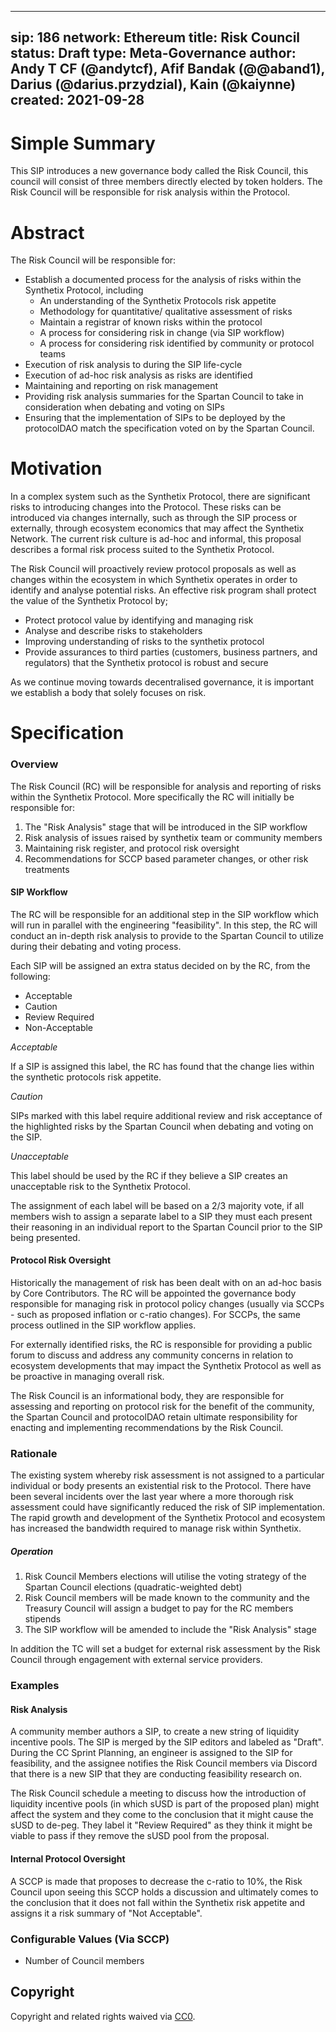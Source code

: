 
---
sip: 186
network: Ethereum
title: Risk Council
status: Draft
type: Meta-Governance
author: Andy T CF (@andytcf), Afif Bandak (@@aband1), Darius (@darius.przydzial), Kain (@kaiynne)
created: 2021-09-28
---

# Simple Summary

<!--"If you can't explain it simply, you don't understand it well enough." Simply describe the outcome the proposed changes intends to achieve. This should be non-technical and accessible to a casual community member.-->

This SIP introduces a new governance body called the Risk Council, this council will consist of three members directly elected by token holders. The Risk Council will be responsible for risk analysis within the Protocol.

# Abstract

<!--A short (~200 word) description of the proposed change, the abstract should clearly describe the proposed change. This is what *will* be done if the SIP is implemented, not *why* it should be done or *how* it will be done. If the SIP proposes deploying a new contract, write, "we propose to deploy a new contract that will do x".-->

The Risk Council will be responsible for:

- Establish a documented process for the analysis of risks within the Synthetix Protocol, including
    - An understanding of the Synthetix Protocols risk appetite
    - Methodology for quantitative/ qualitative assessment of risks
    - Maintain a registrar of known risks within the protocol
    - A process for considering risk in change (via SIP workflow)
    - A process for considering risk identified by community or protocol teams
- Execution of risk analysis to during the SIP life-cycle
- Execution of ad-hoc risk analysis as risks are identified
- Maintaining and reporting on risk management
- Providing risk analysis summaries for the Spartan Council to take in consideration when debating and voting on SIPs
- Ensuring that the implementation of SIPs to be deployed by the protocolDAO match the specification voted on by the Spartan Council.


# Motivation

<!--This is the problem statement. This is the *why* of the SIP. It should clearly explain *why* the current state of the protocol is inadequate.  It is critical that you explain *why* the change is needed, if the SIP proposes changing how something is calculated, you must address *why* the current calculation is inaccurate or wrong. This is not the place to describe how the SIP will address the issue!-->

In a complex system such as the Synthetix Protocol, there are significant risks to introducing changes into the Protocol. These risks can be introduced via changes internally, such as through the SIP process or externally, through ecosystem economics that may affect the Synthetix Network. The  current risk culture is ad-hoc and informal, this proposal describes a formal risk process suited to the Synthetix Protocol.

The Risk Council will proactively review protocol proposals as well as changes within the ecosystem in which Synthetix operates in order to identify and analyse potential risks. An effective risk program shall protect the value of the Synthetix Protocol by;
- Protect protocol value by identifying and managing risk  
- Analyse and describe risks to stakeholders 
- Improving understanding of risks to the synthetix protocol 
- Provide assurances to third parties (customers, business partners, and regulators) that the Synthetix protocol is robust and secure
    
As we continue moving towards decentralised governance, it is important we establish a body that solely focuses on risk.

# Specification

<!--The specification should describe the syntax and semantics of any new feature, there are five sections
1. Overview
2. Rationale
3. Technical Specification
4. Test Cases
5. Configurable Values
-->

### Overview

<!--This is a high level overview of *how* the SIP will solve the problem. The overview should clearly describe how the new feature will be implemented.-->

The Risk Council (RC) will be responsible for analysis and reporting of risks within the Synthetix Protocol. More specifically the RC will initially be responsible for:

1.  The "Risk Analysis" stage that will be introduced in the SIP workflow
2.  Risk analysis of issues raised by synthetix team or community members
3.  Maintaining risk register, and protocol risk oversight
4.  Recommendations for SCCP based parameter changes, or other risk treatments

#### SIP Workflow

The RC will be responsible for an additional step in the SIP workflow which will run in parallel with the engineering "feasibility". In this step, the RC will conduct an in-depth risk analysis to provide to the Spartan Council to utilize during their debating and voting process.

Each SIP will be assigned an extra status decided on by the RC, from the following:

- Acceptable
- Caution
- Review Required
- Non-Acceptable

_Acceptable_

If a SIP is assigned this label, the RC has found that the change lies within the synthetic protocols risk appetite.

_Caution_

SIPs marked with this label require additional review and risk acceptance of the highlighted risks by the Spartan Council when debating and voting on the SIP.

_Unacceptable_

This label should be used by the RC if they believe a SIP creates an unacceptable risk to the Synthetix Protocol.

The assignment of each label will be based on a 2/3 majority vote, if all members wish to assign a separate label to a SIP they must each present their reasoning in an individual report to the Spartan Council prior to the SIP being presented.

#### Protocol Risk Oversight

Historically the management of risk has been dealt with on an ad-hoc basis by Core Contributors. The RC will be appointed the governance body responsible for managing risk in protocol policy changes (usually via SCCPs - such as proposed inflation or c-ratio changes). For SCCPs, the same process outlined in the SIP workflow applies.

For externally identified risks, the RC is responsible for providing a public forum to discuss and address any community concerns in relation to ecosystem developments that may impact the Synthetix Protocol as well as be proactive in managing overall risk.

The Risk Council is an informational body, they are responsible for assessing and reporting on protocol risk for the benefit of the community, the Spartan Council and protocolDAO retain ultimate responsibility for enacting and implementing recommendations by the Risk Council.

### Rationale

<!--This is where you explain the reasoning behind how you propose to solve the problem. Why did you propose to implement the change in this way, what were the considerations and trade-offs. The rationale fleshes out what motivated the design and why particular design decisions were made. It should describe alternate designs that were considered and related work. The rationale may also provide evidence of consensus within the community, and should discuss important objections or concerns raised during discussion.-->

The existing system whereby risk assessment is not assigned to a particular individual or body presents an existential risk to the Protocol. There have been several incidents over the last year where a more thorough risk assessment could have significantly reduced the risk of SIP implementation. The rapid growth and development of the Synthetix Protocol and ecosystem has increased the bandwidth required to manage risk within Synthetix.

##### Operation

1. Risk Council Members elections will utilise the voting strategy of the Spartan Council elections (quadratic-weighted debt)
2. Risk Council members will be made known to the community and the Treasury Council will assign a budget to pay for the RC members stipends
3. The SIP workflow will be amended to include the "Risk Analysis" stage

In addition the TC will set a budget for external risk assessment by the Risk Council through engagement with external service providers.

### Examples

#### Risk Analysis

A community member authors a SIP, to create a new string of liquidity incentive pools. The SIP is merged by the SIP editors and labeled as "Draft". During the CC Sprint Planning, an engineer is assigned to the SIP for feasibility, and the assignee notifies the Risk Council members via Discord that there is a new SIP that they are conducting feasibility research on.

The Risk Council schedule a meeting to discuss how the introduction of liquidity incentive pools (in which sUSD is part of the proposed plan) might affect the system and they come to the conclusion that it might cause the sUSD to de-peg. They label it "Review Required" as they think it might be viable to pass if they remove the sUSD pool from the proposal.

#### Internal Protocol Oversight

A SCCP is made that proposes to decrease the c-ratio to 10%, the Risk Council upon seeing this SCCP holds a discussion and ultimately comes to the conclusion that it does not fall within the Synthetix risk appetite and assigns it a risk summary of "Not Acceptable".

### Configurable Values (Via SCCP)

<!--Please list all values configurable via SCCP under this implementation.-->

- Number of Council members

## Copyright

Copyright and related rights waived via [CC0](https://creativecommons.org/publicdomain/zero/1.0/).
